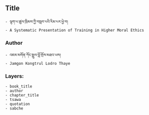 ## Title
	- ལྷག་པ་ཚུལ་ཁྲིམས་ཀྱི་བསླབ་པའི་རིམ་པར་ཕྱེ་བ།
	- A Systematic Presentation of Training in Higher Moral Ethics

### Author
	- འཇམ་མགོན་ཀོང་སྤྲུལ་བློ་གྲོས་མཐའ་ཡས།
	- Jamgon Kongtrul Lodro Thaye

### Layers:
	- book_title
	- author
	- chapter_title
	- tsawa
	- quotation
	- sabche
